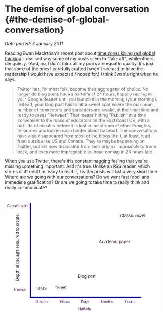 # The demise of global conversation {#the-demise-of-global-conversation}

_Date posted: 7 January 2011_

Reading Ewan Macintosh's recent post about [time zones killing real global thinking](http://edu.blogs.com/edublogs/2010/11/the-real-digital-divide-time-zones-kill-truly-global-thinking.html), I realised why some of my posts seem to "take off", while others die quietly. (And, no, I don't think all my posts are equal in quality. It's just that some of the ones I carefully crafted haven't seemed to have the readership I would have expected / hoped for.) I think Ewan's right when he says:

> Twitter has, for most folk, become their aggregator of choice. No longer do blog posts have a half-life of 24 hours, happily resting in your Google Reader until you launch it in the morning (your morning). Instead, your blog post has to hit a sweet spot where the maximum number of connectors and spreaders are awake, at their machine and ready to press "Retweet". That means hitting "Publish" at a time convenient to the mass of educators on the East Coast US, with a half-life of minutes before it is lost in the stream of other thoughts, resources and locker-room banter about baseball. The conversations have also disappeared from most of the blogs that I, at least, read from outside the US and Canada. They're maybe happening on Twitter, but are now dislocated from their origins, impossible to trace back, and even more impregnable to those coming in 24 hours late.

When you use Twitter, there's this constant nagging feeling that you're missing something important. And it's true. Unlike an RSS reader, which stores stuff until I'm ready to read it, Twitter posts will last a very short time. Where are we going with our conversations? Do we want fast food, and immediate gratification? Or are we going to take time to really think and really communicate?[![](./exportlc.php_files/half_life.png)](./exportlc.php_files/half_life.png)